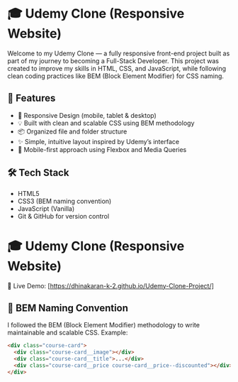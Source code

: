 # 🎓 Udemy Clone (Responsive Website)

Welcome to my Udemy Clone — a fully responsive front-end project built as part of my journey to becoming a Full-Stack Developer. This project was created to improve my skills in HTML, CSS, and JavaScript, while following clean coding practices like BEM (Block Element Modifier) for CSS naming.

## 🚀 Features

- 🎯 Responsive Design (mobile, tablet & desktop)
- 💡 Built with clean and scalable CSS using BEM methodology
- 📦 Organized file and folder structure
- ✨ Simple, intuitive layout inspired by Udemy’s interface
- 📱 Mobile-first approach using Flexbox and Media Queries

## 🛠️ Tech Stack

- HTML5  
- CSS3 (BEM naming convention)  
- JavaScript (Vanilla)  
- Git & GitHub for version control

# 🎓 Udemy Clone (Responsive Website)

🔗 Live Demo: [https://dhinakaran-k-2.github.io/Udemy-Clone-Project/]

## 🧱 BEM Naming Convention

I followed the BEM (Block Element Modifier) methodology to write maintainable and scalable CSS. Example:

```html
<div class="course-card">
  <div class="course-card__image"></div>
  <div class="course-card__title">...</div>
  <div class="course-card__price course-card__price--discounted"></div>
</div>
